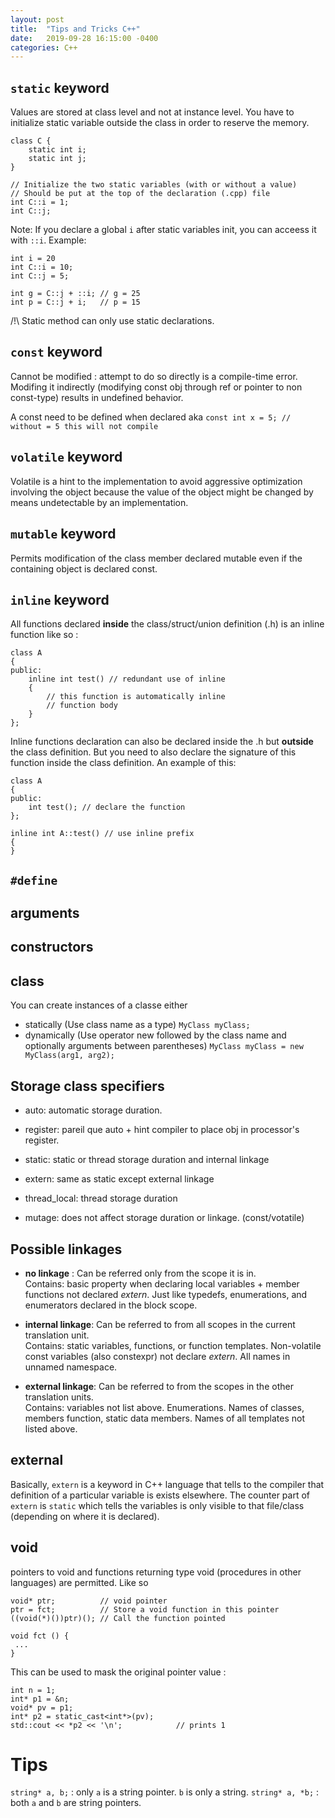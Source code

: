 ```yaml
---
layout: post
title:  "Tips and Tricks C++"
date:   2019-09-28 16:15:00 -0400
categories: C++
---
```


## `static`  keyword
Values are stored at class level and not at instance level.
You have to initialize static variable outside the class in order to reserve the memory.
```
class C {
    static int i;
    static int j;
}

// Initialize the two static variables (with or without a value)
// Should be put at the top of the declaration (.cpp) file
int C::i = 1;
int C::j;
```
Note: If you declare a global `i` after static variables init, you can acceess it with `::i`.
Example:
```
int i = 20
int C::i = 10;
int C::j = 5;

int g = C::j + ::i; // g = 25
int p = C::j + i;   // p = 15
```

/!\ Static method can only use static declarations.

## `const` keyword
Cannot be modified : attempt to do so directly is a compile-time error.
Modifing it indirectly (modifying const obj through ref or pointer to non const-type) results in undefined behavior.

A const need to be defined when declared aka `const int x = 5; // without = 5 this will not compile`

## `volatile` keyword
Volatile is a hint to the implementation to avoid aggressive optimization involving the object because the value of the object might be changed by means undetectable by an implementation.

## `mutable` keyword
Permits modification of the class member declared mutable even if the containing
object is declared const.

## `inline` keyword
All functions declared **inside** the class/struct/union definition (.h) is an inline function like so :
```
class A
{
public:
    inline int test() // redundant use of inline
    {
        // this function is automatically inline
        // function body
    }
};

```
Inline functions declaration can also be declared inside the .h but **outside** the class definition.
But you need to also declare the signature of this function inside the class definition. An example of this:
```
class A
{
public:
    int test(); // declare the function
};

inline int A::test() // use inline prefix
{
}
```

## `#define`

## arguments

## constructors

## class
You can create instances of a classe either
* statically (Use class name as a type) `MyClass myClass;`
* dynamically (Use operator new followed by the class name and optionally arguments between parentheses) `MyClass myClass = new MyClass(arg1, arg2);`

## Storage class specifiers
* auto: automatic storage duration.

* register: pareil que auto + hint compiler to place obj in processor's register.
* static: static or thread storage duration and internal linkage
* extern: same as static except external linkage
* thread_local: thread storage duration
* mutage: does not affect storage duration or linkage. (const/votatile)

## Possible linkages
* **no linkage** : Can be referred  only from the scope it is in.   
Contains: basic property when declaring local variables + member functions not declared _extern_. Just like typedefs, enumerations, and enumerators declared in the block scope.

* **internal linkage**: Can be referred to from all scopes in the current translation unit.    
Contains: static variables, functions, or function templates. Non-volatile const variables (also constexpr) not declare _extern_. All names in unnamed namespace.

* **external linkage**: Can be referred to from the scopes in the other translation units.   
Contains: variables not list above. Enumerations. Names of classes, members function, static data members. Names of all templates not listed above.

## external
Basically, `extern` is a keyword in C++ language that tells to the compiler that definition of a particular variable is exists elsewhere.
The counter part of `extern` is `static` which tells the variables is only visible to that file/class (depending on where it is declared).

## void
 pointers to void and functions returning type void (procedures in other languages) are permitted. Like so
 ```
void* ptr;          // void pointer
ptr = fct;          // Store a void function in this pointer
((void(*)())ptr)(); // Call the function pointed

void fct () {
  ...
}
 ```
 This can be used to mask the original pointer value :
 ```
 int n = 1;
 int* p1 = &n;
 void* pv = p1;
 int* p2 = static_cast<int*>(pv);
 std::cout << *p2 << '\n';            // prints 1
 ```

# Tips
`string* a, b;` : only `a` is a string pointer. `b` is only a string.
`string* a, *b;` : both `a` and `b` are string pointers.


[jekyll-docs]: https://jekyllrb.com/docs/home
[jekyll-gh]:   https://github.com/jekyll/jekyll
[jekyll-talk]: https://talk.jekyllrb.com/
